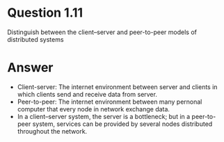 # Question 1.11 #

Distinguish between the client–server and peer-to-peer models of distributed systems

# Answer #

- Client-server: The internet environment between server and clients in which clients send and receive data from server.
- Peer-to-peer: The internet environment between many pernonal computer that every node in network exchange data.
- In a client–server system, the server is a bottleneck; but
in a peer-to-peer system, services can be provided by several nodes distributed
throughout the network.